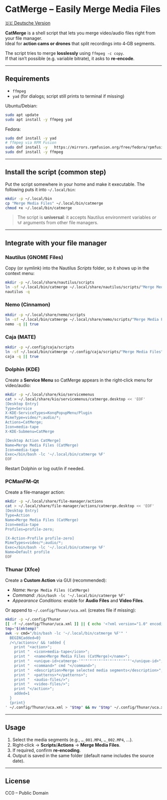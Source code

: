 # CatMerge – Easily Merge Media Files

[🇩🇪 Deutsche Version](README_de.md)

**CatMerge** is a shell script that lets you merge video/audio files right from your file manager.  
Ideal for **action cams or drones** that split recordings into 4‑GB segments.

The script tries to merge **losslessly** using `ffmpeg -c copy`.  
If that isn’t possible (e.g. variable bitrate), it asks to **re‑encode**.

---

## Requirements

- `ffmpeg`
- `yad` (for dialogs; script still prints to terminal if missing)

Ubuntu/Debian:
```bash
sudo apt update
sudo apt install -y ffmpeg yad
```

Fedora:
```bash
sudo dnf install -y yad
# ffmpeg via RPM Fusion
sudo dnf install -y   https://mirrors.rpmfusion.org/free/fedora/rpmfusion-free-release-$(rpm -E %fedora).noarch.rpm
sudo dnf install -y ffmpeg
```

---

## Install the script (common step)

Put the script somewhere in your home and make it executable. The following puts it into `~/.local/bin`:

```bash
mkdir -p ~/.local/bin
cp "Merge Media Files" ~/.local/bin/catmerge
chmod +x ~/.local/bin/catmerge
```

> The script is **universal**: it accepts Nautilus environment variables *or* `%F` arguments from other file managers.

---

## Integrate with your file manager

### Nautilus (GNOME Files)
Copy (or symlink) into the Nautilus *Scripts* folder, so it shows up in the context menu:

```bash
mkdir -p ~/.local/share/nautilus/scripts
ln -sf ~/.local/bin/catmerge ~/.local/share/nautilus/scripts/"Merge Media Files"
nautilus -q
```

### Nemo (Cinnamon)
```bash
mkdir -p ~/.local/share/nemo/scripts
ln -sf ~/.local/bin/catmerge ~/.local/share/nemo/scripts/"Merge Media Files"
nemo -q || true
```

### Caja (MATE)
```bash
mkdir -p ~/.config/caja/scripts
ln -sf ~/.local/bin/catmerge ~/.config/caja/scripts/"Merge Media Files"
caja -q || true
```

### Dolphin (KDE)
Create a **Service Menu** so CatMerge appears in the right‑click menu for video/audio:

```bash
mkdir -p ~/.local/share/kio/servicemenus
cat > ~/.local/share/kio/servicemenus/catmerge.desktop << 'EOF'
[Desktop Entry]
Type=Service
X-KDE-ServiceTypes=KonqPopupMenu/Plugin
MimeType=video/*;audio/*;
Actions=CatMerge;
Icon=media-tape
X-KDE-Submenu=CatMerge

[Desktop Action CatMerge]
Name=Merge Media Files (CatMerge)
Icon=media-tape
Exec=/bin/bash -lc '~/.local/bin/catmerge %F'
EOF
```

Restart Dolphin or log out/in if needed.

### PCManFM‑Qt
Create a file‑manager action:

```bash
mkdir -p ~/.local/share/file-manager/actions
cat > ~/.local/share/file-manager/actions/catmerge.desktop << 'EOF'
[Desktop Entry]
Type=Action
Name=Merge Media Files (CatMerge)
Icon=media-tape
Profiles=profile-zero;

[X-Action-Profile profile-zero]
MimeTypes=video/*;audio/*;
Exec=/bin/bash -lc '~/.local/bin/catmerge %F'
Name=Default profile
EOF
```

### Thunar (Xfce)
Create a **Custom Action** via GUI (recommended):  
- *Name:* `Merge Media Files (CatMerge)`  
- *Command:* `/bin/bash -lc '~/.local/bin/catmerge %F'`  
- *Appearance Conditions:* enable for **Audio Files** and **Video Files**.

Or append to `~/.config/Thunar/uca.xml` (creates file if missing):
```bash
mkdir -p ~/.config/Thunar
[[ -f ~/.config/Thunar/uca.xml ]] || { echo '<?xml version="1.0" encoding="UTF-8"?>' >~/.config/Thunar/uca.xml; echo '<actions>' >>~/.config/Thunar/uca.xml; echo '</actions>' >>~/.config/Thunar/uca.xml; }
tmp="$(mktemp)"
awk -v cmd="/bin/bash -lc '~/.local/bin/catmerge %F'" '
  BEGIN{added=0}
  /<\/actions>/ && !added {
    print "<action>";
    print "  <icon>media-tape</icon>";
    print "  <name>Merge Media Files (CatMerge)</name>";
    print "  <unique-id>catmerge-'"'"'"'"'"'""'"'"'"'"'"'</unique-id>";
    print "  <command>" cmd "</command>";
    print "  <description>Merge selected media segments</description>";
    print "  <patterns>*</patterns>";
    print "  <audio-files/>";
    print "  <video-files/>";
    print "</action>";
    added=1
  }
  {print}
' ~/.config/Thunar/uca.xml > "$tmp" && mv "$tmp" ~/.config/Thunar/uca.xml
```

---

## Usage

1. Select the media segments (e.g., `…_001.MP4`, `…_002.MP4`, …).  
2. Right‑click → **Scripts**/**Actions** → **Merge Media Files**.  
3. If required, confirm **re‑encoding**.  
4. Output is saved in the same folder (default name includes the source date).

---

## License

CC0 – Public Domain
